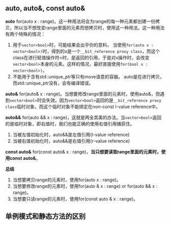 ## auto, auto&, const auto&

**auto**
for(auto x : range)。这一种用法将会为range的每一种元素都创建一份拷贝，所以当不想改变range里面的元素而想拷贝时，使用这一种用法。这一种用法有两个特殊的情况：
1. 用于`vector<bool>`时，可能结果会出乎你的意料。
	当使用`for(auto x : vector<bool>)`时，得到的x是一个`__bit_reference proxy class`，而这个class在进行赋值操作符=时，是返回的引用，于是对x操作时，会改变`vector<bool>`本身的元素。这样的情况，最好直接使用`for(bool x : vector<bool>)`。
2. 不能用于含有std::unique_ptr等只有move语意的容器。
	auto是在进行拷贝，而std::unique_ptr没有，会有编译错误。

**auto&**
for(auto& x : range)。当想要修改range里面的元素时，使用auto&，但遇到`vector<bool>`时会失效。因为`vector<bool>`返回的是`__bit_reference proxy class`临时对象，而这个临时对象不能绑定在non-const l-value reference中。

**auto&&**
for(auto && x : range)，这就是两全其美的办法。当`vector<bool>`返回的是临时对象，即右值时，我们也能正确的使用右值引用捕获住。
1. 当被左值初始化时，auto&&是左值引用(l-value reference)
2. 当被右值初始化时，auto&&是右值引用(r-value reference)

**const auto&**
for(const auto& x : range)，**当只想要读取range里面的元素时，使用const auto&**。

**总结**
1. 当想要拷贝range的元素时，使用for(auto x : range)。
2. 当想要修改range的元素时，使用for(auto & x : range) or for(auto && x : range)。
3. 当想要只读range的元素时，使用for(const auto & x : range)。


## 单例模式和静态方法的区别